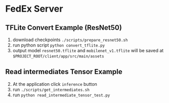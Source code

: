 # FedEx Server

## TFLite Convert Example (ResNet50)

1. download checkpoints
   `./scripts/prepare_resnet50.sh`
2. run python script
   `python convert_tflite.py`
3. output model `resnet50.tflite` and `mobilenet_v1.tflite` will be saved at `$PROJECT_ROOT/client/app/src/main/assets`

## Read intermediates Tensor Example

2. At the application click `inference` button
3. run `./scripts/get_intermediates.sh`
4. run `python read_intermediate_tensor_test.py`
